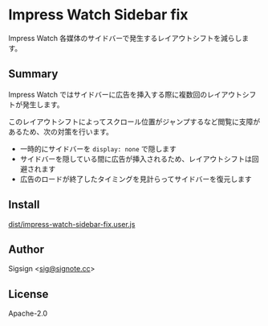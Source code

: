 # Impress Watch Sidebar fix

Impress Watch 各媒体のサイドバーで発生するレイアウトシフトを減らします。

## Summary

Impress Watch ではサイドバーに広告を挿入する際に複数回のレイアウトシフトが発生します。

このレイアウトシフトによってスクロール位置がジャンプするなど閲覧に支障があるため、次の対策を行います。

* 一時的にサイドバーを `display: none` で隠します
* サイドバーを隠している間に広告が挿入されるため、レイアウトシフトは回避されます
* 広告のロードが終了したタイミングを見計らってサイドバーを復元します

## Install

[dist/impress-watch-sidebar-fix.user.js](https://github.com/sigsignv/userjs-impress-watch-sidebar-fix/raw/main/dist/impress-watch-sidebar-fix.user.js)

## Author

Sigsign <<sig@signote.cc>>

## License

Apache-2.0
